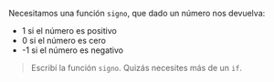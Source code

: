 Necesitamos una función `signo`, que dado un número nos devuelva:

* 1 si el número es positivo
* 0 si el número es cero
* -1 si el número es negativo

> Escribí la función `signo`. Quizás necesites más de un `if`.